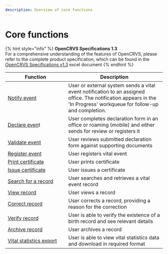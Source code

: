 ```yaml
---
description: Overview of core functions
---
```


# Core functions

{% hint style="info" %}
**OpenCRVS Specifications 1.3**\
For a comprehensive understanding of the features of OpenCRVS, please refer to the complete product specification, which can be found in the [OpenCRVS Specifications v1.3](https://docs.google.com/spreadsheets/d/1ZKYmYTj9qd9vG1jbcNVXFw0GeZGL0xk5pD8c8UaxsZ0/edit?usp=sharing) excel document
{% endhint %}

<table><thead><tr><th width="246">Function</th><th width="431.3333333333333">Description</th></tr></thead><tbody><tr><td><a href="1.-notify-event.md">Notify event</a></td><td>User or external system sends a vital event notification to an assigned office. The notification appears in the 'In Progress' workqueue for follow-up and completion.</td></tr><tr><td><a href="2.-declare-event.md">Declare even</a>t</td><td>User completes declaration form in an office or roaming (mobile) and either sends for review or registers it</td></tr><tr><td><a href="3.-validate-event.md">Validate event</a></td><td>User reviews submitted declaration form against supporting documents</td></tr><tr><td><a href="4.-register-event.md">Register event</a></td><td>User registers vital event</td></tr><tr><td><a href="5.-print-certificate.md">Print certificate</a></td><td>User prints certificate</td></tr><tr><td><a href="5.-issue-certificate.md">Issue certificate</a></td><td>User issues a certificate</td></tr><tr><td><a href="6.-search-for-a-record.md">Search for a record</a></td><td>User searches and retrieves a vital event record</td></tr><tr><td><a href="7.-view-record.md">View record</a></td><td>User views a record</td></tr><tr><td><a href="8.-correct-record.md">Correct record</a></td><td>User corrects a record, providing a reason for the correction</td></tr><tr><td><a href="9.-verify-record.md">Verify record</a></td><td>User is able to verify the existence of a birth record and see relevant details</td></tr><tr><td><a href="10.-archive-record.md">Archive record</a></td><td>User archives a record</td></tr><tr><td><a href="11.-vital-statistics-export.md">Vital statistics export</a></td><td>User is able to view vital statistics data and download in required format</td></tr></tbody></table>
